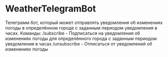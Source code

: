# WeatherTelegramBot

Телеграмм бот, который может отправлять уведомления об изменениях погоды в определённом городе с заданным периодом уведомления в часах.
Команды:
/subscribe - Подписаться на уведомления об изменениях погоды для определённого города с заданным периодом уведомления в часах
/unsubscribe - Отписаться от уведомлений об изменениях погоды
